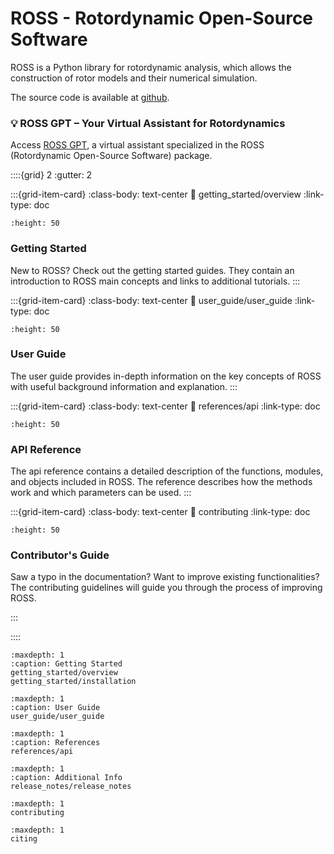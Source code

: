 # ROSS - Rotordynamic Open-Source Software

ROSS is a Python library for rotordynamic analysis, which allows the construction of rotor models and their numerical
simulation. 

The source code is available at [github](https://github.com/petrobras/ross).

### 💡 ROSS GPT – Your Virtual Assistant for Rotordynamics

Access [ROSS GPT](https://bit.ly/rossgpt), a virtual assistant specialized in the ROSS (Rotordynamic Open-Source Software) package. 

::::{grid} 2
:gutter: 2

:::{grid-item-card} 
:class-body: text-center
:link: getting_started/overview
:link-type: doc
```{image} /_static/img/getting_started.svg
:height: 50
```
### Getting Started 

New to ROSS? Check out the getting started guides. They contain an
introduction to ROSS main concepts and links to additional tutorials.
:::

:::{grid-item-card} 
:class-body: text-center
:link: user_guide/user_guide
:link-type: doc
```{image} /_static/img/user_guide.svg
:height: 50
```
### User Guide

The user guide provides in-depth information on the
key concepts of ROSS with useful background information and explanation.
:::

:::{grid-item-card} 
:class-body: text-center
:link: references/api
:link-type: doc
```{image} /_static/img/api.svg
:height: 50
```
### API Reference

The api reference contains a detailed description of the functions,
modules, and objects included in ROSS. The reference describes how the
methods work and which parameters can be used.
:::

:::{grid-item-card} 
:class-body: text-center
:link: contributing
:link-type: doc
```{image} /_static/img/contributor.svg
:height: 50
```
### Contributor's Guide
Saw a typo in the documentation? Want to improve
existing functionalities? The contributing guidelines will guide
you through the process of improving ROSS.

:::

::::

```{toctree}
:maxdepth: 1
:caption: Getting Started
getting_started/overview
getting_started/installation
```

```{toctree}
:maxdepth: 1
:caption: User Guide
user_guide/user_guide
```

```{toctree}
:maxdepth: 1
:caption: References
references/api
```

```{toctree}
:maxdepth: 1
:caption: Additional Info
release_notes/release_notes
```

```{toctree}
:maxdepth: 1
contributing
```

```{toctree}
:maxdepth: 1
citing
```



